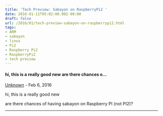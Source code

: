 ```yaml
---
title: 'Tech Preview: Sabayon on RaspberryPi2 '
date: 2016-01-11T05:02:00.002-08:00
draft: false
url: /2016/01/tech-preview-sabayon-on-raspberrypi2.html
tags: 
- ARM
- sabayon
- linux
- Pi2
- Raspberry Pi2
- RaspberryPi2
- tech preview
---
```


#### hi, this is a really good new are there chances o...
[Unknown](https://www.blogger.com/profile/14210313797077979642 "noreply@blogger.com") - <time datetime="2016-02-20T00:58:52.881-08:00">Feb 6, 2016</time>

hi, this is a really good new  
  
are there chances of having sabayon on Raspberry PI (not PI2)?
<hr />
